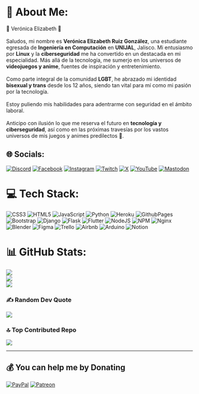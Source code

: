 # 💫 About Me:
🌟 Verónica Elizabeth 🌟<br><br> Saludos, mi nombre es **Verónica Elizabeth Ruiz González**, una estudiante egresada de **Ingeniería en Computación** en **UNIJAL**, Jalisco. Mi entusiasmo por **Linux** y la **ciberseguridad** me ha convertido en un destacada en mi especialidad. Más allá de la tecnología, me sumerjo en los universos de **videojuegos y anime**, fuentes de inspiración y entretenimiento.<br><br>Como parte integral de la comunidad **LGBT**, he abrazado mi identidad **bisexual y trans** desde los 12 años, siendo tan vital para mí como mi pasión por la tecnología.<br><br> Estoy puliendo mis habilidades para adentrarme con seguridad en el ámbito laboral.<br><br>Anticipo con ilusión lo que me reserva el futuro en **tecnología y ciberseguridad**, así como en las próximas travesías por los vastos universos de mis juegos y animes predilectos  🤯.

## 🌐 Socials:
[![Discord](https://img.shields.io/badge/Discord-%237289DA.svg?logo=discord&logoColor=white)](https://discord.gg/https://discord.com/invite/pcyDwJ3FNT) [![Facebook](https://img.shields.io/badge/Facebook-%231877F2.svg?logo=Facebook&logoColor=white)](https://facebook.com/ChristianLegionary) [![Instagram](https://img.shields.io/badge/Instagram-%23E4405F.svg?logo=Instagram&logoColor=white)](https://instagram.com/ChristianLegionary) [![Twitch](https://img.shields.io/badge/Twitch-%239146FF.svg?logo=Twitch&logoColor=white)](https://twitch.tv/christianlegionary) [![X](https://img.shields.io/badge/X-black.svg?logo=X&logoColor=white)](https://x.com/CLegionary76898) [![YouTube](https://img.shields.io/badge/YouTube-%23FF0000.svg?logo=YouTube&logoColor=white)](https://youtube.com/@UCFp20A3JPFtN8PsOKYZoOZg) [![Mastodon](https://img.shields.io/badge/-MASTODON-%232B90D9?style=for-the-badge&logo=mastodon&logoColor=white)](https://mastodon.social/@Cristian@tech.lgbt) 

# 💻 Tech Stack:
![CSS3](https://img.shields.io/badge/css3-%231572B6.svg?style=for-the-badge&logo=css3&logoColor=white) ![HTML5](https://img.shields.io/badge/html5-%23E34F26.svg?style=for-the-badge&logo=html5&logoColor=white) ![JavaScript](https://img.shields.io/badge/javascript-%23323330.svg?style=for-the-badge&logo=javascript&logoColor=%23F7DF1E) ![Python](https://img.shields.io/badge/python-3670A0?style=for-the-badge&logo=python&logoColor=ffdd54) ![Heroku](https://img.shields.io/badge/heroku-%23430098.svg?style=for-the-badge&logo=heroku&logoColor=white) ![GithubPages](https://img.shields.io/badge/github%20pages-121013?style=for-the-badge&logo=github&logoColor=white) ![Bootstrap](https://img.shields.io/badge/bootstrap-%238511FA.svg?style=for-the-badge&logo=bootstrap&logoColor=white) ![Django](https://img.shields.io/badge/django-%23092E20.svg?style=for-the-badge&logo=django&logoColor=white) ![Flask](https://img.shields.io/badge/flask-%23000.svg?style=for-the-badge&logo=flask&logoColor=white) ![Flutter](https://img.shields.io/badge/Flutter-%2302569B.svg?style=for-the-badge&logo=Flutter&logoColor=white) ![NodeJS](https://img.shields.io/badge/node.js-6DA55F?style=for-the-badge&logo=node.js&logoColor=white) ![NPM](https://img.shields.io/badge/NPM-%23CB3837.svg?style=for-the-badge&logo=npm&logoColor=white) ![Nginx](https://img.shields.io/badge/nginx-%23009639.svg?style=for-the-badge&logo=nginx&logoColor=white) ![Blender](https://img.shields.io/badge/blender-%23F5792A.svg?style=for-the-badge&logo=blender&logoColor=white) ![Figma](https://img.shields.io/badge/figma-%23F24E1E.svg?style=for-the-badge&logo=figma&logoColor=white) ![Trello](https://img.shields.io/badge/Trello-%23026AA7.svg?style=for-the-badge&logo=Trello&logoColor=white) ![Airbnb](https://img.shields.io/badge/Airbnb-%23ff5a5f.svg?style=for-the-badge&logo=Airbnb&logoColor=white) ![Arduino](https://img.shields.io/badge/-Arduino-00979D?style=for-the-badge&logo=Arduino&logoColor=white) ![Notion](https://img.shields.io/badge/Notion-%23000000.svg?style=for-the-badge&logo=notion&logoColor=white)
# 📊 GitHub Stats:
![](https://github-readme-stats.vercel.app/api?username=TechDeveloperProgrammer&theme=midnight-purple&hide_border=false&include_all_commits=false&count_private=false)<br/>
![](https://github-readme-streak-stats.herokuapp.com/?user=TechDeveloperProgrammer&theme=midnight-purple&hide_border=false)<br/>
![](https://github-readme-stats.vercel.app/api/top-langs/?username=TechDeveloperProgrammer&theme=midnight-purple&hide_border=false&include_all_commits=false&count_private=false&layout=compact)

### ✍️ Random Dev Quote
![](https://quotes-github-readme.vercel.app/api?type=horizontal&theme=tokyonight)

### 🔝 Top Contributed Repo
![](https://github-contributor-stats.vercel.app/api?username=TechDeveloperProgrammer&limit=5&theme=dark&combine_all_yearly_contributions=true)

---


  ## 💰 You can help me by Donating
  [![PayPal](https://img.shields.io/badge/PayPal-00457C?style=for-the-badge&logo=paypal&logoColor=white)](https://paypal.me/CRuizGonzalez309) [![Patreon](https://img.shields.io/badge/Patreon-F96854?style=for-the-badge&logo=patreon&logoColor=white)](https://patreon.com/ChristianLEGIONARY) 

  
<!-- Proudly created with GPRM ( https://gprm.itsvg.in ) -->
